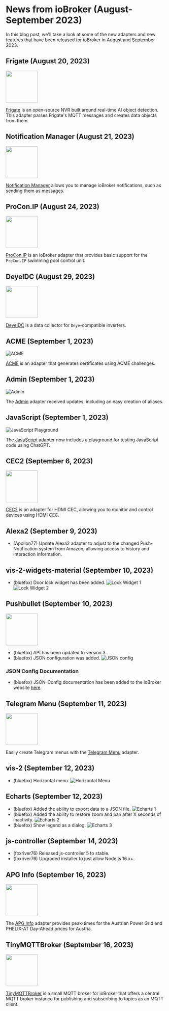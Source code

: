 # News from ioBroker (August-September 2023)

In this blog post, we'll take a look at some of the new adapters and new features that have been released for ioBroker in August and September 2023.

## Frigate (August 20, 2023)
<img src="https://raw.githubusercontent.com/Bettman66/ioBroker.frigate/master/admin/frigate.png" width="100" height="100" />

[Frigate](https://github.com/Bettman66/ioBroker.frigate) is an open-source NVR built around real-time AI object detection. This adapter parses Frigate's MQTT messages and creates data objects from them.

## Notification Manager (August 21, 2023)
<img src="https://raw.githubusercontent.com/foxriver76/ioBroker.notification-manager/master/admin/notification-manager.png" width="100" height="100" />

[Notification Manager](https://github.com/foxriver76/ioBroker.notification-manager) allows you to manage ioBroker notifications, such as sending them as messages.

## ProCon.IP (August 24, 2023)
<img src="https://raw.githubusercontent.com/ylabonte/ioBroker.procon-ip/master/admin/procon-ip.png" width="100" height="100" />

[ProCon.IP](https://github.com/ylabonte/ioBroker.procon-ip) is an ioBroker adapter that provides basic support for the `ProCon.IP` swimming pool control unit.

## DeyeIDC (August 29, 2023)
<img src="https://raw.githubusercontent.com/raschy/ioBroker.deyeidc/master/admin/deyeidc.png" width="100" height="100" />

[DeyeIDC](https://github.com/raschy/ioBroker.deyeidc) is a data collector for `Deye`-compatible inverters.

## ACME (September 1, 2023)
![ACME](https://raw.githubusercontent.com/iobroker-community-adapters/ioBroker.acme/master/admin/acme.png)

[ACME](https://github.com/iobroker-community-adapters/ioBroker.acme) is an adapter that generates certificates using ACME challenges.

## Admin (September 1, 2023)
![Admin](media/2023_09_26_admin_context.png)

The [Admin](https://github.com/ioBroker/ioBroker.admin) adapter received updates, including an easy creation of aliases.

## JavaScript (September 1, 2023)
![JavaScript Playground](media/2023_09_27_javascript_chat_gpt.png)

The [JavaScript](https://github.com/ioBroker/ioBroker.javascript) adapter now includes a playground for testing JavaScript code using ChatGPT.

## CEC2 (September 6, 2023)
<img src="https://raw.githubusercontent.com/iobroker-community-adapters/ioBroker.cec2/master/admin/cec2.png" width="100" height="100" />

[CEC2](https://github.com/iobroker-community-adapters/ioBroker.cec2) is an adapter for HDMI CEC, allowing you to monitor and control devices using HDMI CEC.

## Alexa2 (September 9, 2023)
- (Apollon77) Update Alexa2 adapter to adjust to the changed Push-Notification system from Amazon, allowing access to history and interaction information.

## vis-2-widgets-material (September 10, 2023)
- (bluefox) Door lock widget has been added.
  ![Lock Widget 1](media/2023_09_10_vis-2-widgets-material-lock-1.png)
  ![Lock Widget 2](media/2023_09_10_vis-2-widgets-material-lock-2.png)

## Pushbullet (September 10, 2023)
<img src="https://raw.githubusercontent.com/mcm1957/ioBroker.pushbullet/master/admin/pushbullet.png" width="100" height="100" />

- (bluefox) API has been updated to version 3.
- (bluefox) JSON configuration was added.
  ![JSON config](media/2023_09_10_pushbullet.png)

### JSON Config Documentation
- (bluefox) JSON-Config documentation has been added to the ioBroker website [here](https://www.iobroker.net/#en/documentation/dev/adapterjsonconfig.md).

## Telegram Menu (September 11, 2023)
<img src="https://raw.githubusercontent.com/MiRo1310/ioBroker.telegram-menu/master/admin/telegram-menu.png" width="100" height="100" />

Easily create Telegram menus with the [Telegram Menu](https://github.com/MiRo1310/ioBroker.telegram-menu) adapter.

## vis-2 (September 12, 2023)
- (bluefox) Horizontal menu.
  ![Horizontal Menu](media/2023_09_12_vis-2-menu.png)

## Echarts (September 12, 2023)
- (bluefox) Added the ability to export data to a JSON file.
  ![Echarts 1](media/2023_09_12_echart-1.png)
- (bluefox) Added the ability to restore zoom and pan after X seconds of inactivity.
  ![Echarts 2](media/2023_09_12_echart-2.png)
- (bluefox) Show legend as a dialog.
  ![Echarts 3](media/2023_09_13_echart-3.png)

## js-controller (September 14, 2023)
- (foxriver76) Released js-controller 5 to stable.
- (foxriver76) Upgraded installer to just allow Node.js 16.x+.

## APG Info (September 16, 2023)
<img src="https://raw.githubusercontent.com/HGlab01/ioBroker.apg-info/master/admin/apg-info.png" width="100" height="100" />

The [APG Info](https://github.com/HGlab01/ioBroker.apg-info) adapter provides peak-times for the Austrian Power Grid and PHELIX-AT Day-Ahead prices for Austria.

## TinyMQTTBroker (September 16, 2023)
<img src="https://raw.githubusercontent.com/HGlab01/ioBroker.tinymqttbroker/master/admin/tinymqttbroker.png" width="100" height="100" />

[TinyMQTTBroker](https://github.com/HGlab01/ioBroker.tinymqttbroker) is a small MQTT broker for ioBroker that offers a central MQTT broker instance for publishing and subscribing to topics as an MQTT client.
